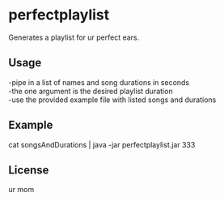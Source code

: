 # perfectplaylist

Generates a playlist for ur perfect ears.

## Usage

-pipe in a list of names and song durations in seconds 	<br />
-the one argument is the desired playlist duration		<br />
-use the provided example file with listed songs and durations

## Example

cat songsAndDurations | java -jar perfectplaylist.jar 333

## License

ur mom
